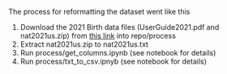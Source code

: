 The process for reformatting the dataset went like this

1. Download the 2021 Birth data files (UserGuide2021.pdf and nat2021us.zip) from [this link](https://www.cdc.gov/nchs/data_access/vitalstatsonline.htm) into repo/process
3. Extract nat2021us.zip to nat2021us.txt
4. Run process/get_columns.ipynb (see notebook for details)
5. Run process/txt_to_csv.ipnyb (see notebook for details) 
